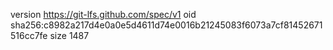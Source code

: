 version https://git-lfs.github.com/spec/v1
oid sha256:c8982a217d4e0a0e5d4611d74e0016b21245083f6073a7cf81452671516cc7fe
size 1487
